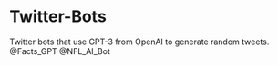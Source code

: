 # Twitter-Bots
Twitter bots that use GPT-3 from OpenAI to generate random tweets.
@Facts_GPT
@NFL_AI_Bot
